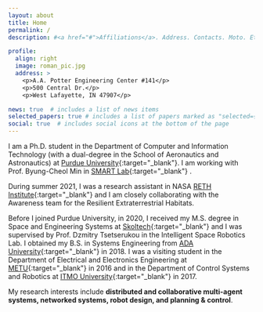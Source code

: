 ```yaml
---
layout: about
title: Home
permalink: /
description: #<a href="#">Affiliations</a>. Address. Contacts. Moto. Etc.

profile:
  align: right
  image: roman_pic.jpg
  address: >
    <p>A.A. Potter Engineering Center #141</p>
    <p>500 Central Dr.</p>
    <p>West Lafayette, IN 47907</p>

news: true  # includes a list of news items
selected_papers: true # includes a list of papers marked as "selected={true}"
social: true  # includes social icons at the bottom of the page
---
```

I am a Ph.D. student in the Department of Computer and Information Technology (with a dual-degree in the School of Aeronautics and Astronautics) at [Purdue University](https://www.purdue.edu/){:target="\_blank"}. I am working with Prof. Byung-Cheol Min in [SMART Lab](http://www.smart-laboratory.org/){:target="\_blank"} . 

During summer 2021, I was a research assistant in NASA [RETH Institute](https://www.purdue.edu/rethi/){:target="\_blank"} and I am closely collaborating with the Awareness team for the Resilient Extraterrestrial Habitats. 

Before I joined Purdue University, in 2020, I received my M.S. degree in Space and Engineering Systems at [Skoltech](https://www.skoltech.ru/en/){:target="\_blank"} and I was supervised by Prof. Dzmitry Tsetserukou in the Intelligent Space Robotics Lab. I obtained my B.S. in Systems Engineering from [ADA University](https://www.ada.edu.az/){:target="\_blank"} in 2018. I was a visiting student in the Department of Electrical and Electronics Engineering at [METU](https://www.metu.edu.tr/){:target="\_blank"}  in 2016 and in the Department of Control Systems and Robotics at [ITMO University](https://en.itmo.ru/){:target="\_blank"}  in 2017. 

My research interests include **distributed and collaborative multi-agent systems, networked systems, robot design, and planning & control**. 

<!-- Write your biography here. Tell the world about yourself. Link to your favorite [subreddit](http://reddit.com). You can put a picture in, too. The code is already in, just name your picture `prof_pic.jpg` and put it in the `img/` folder.

Put your address / P.O. box / other info right below your picture. You can also disable any these elements by editing `profile` property of the YAML header of yoyour `_pages/about.md`. Edit `_bibliography/papers.bib` and Jekyll will render your [publications page](/al-folio/publications/) automatically.

Link to your social media connections, too. This theme is set up to use [Font Awesome icons](http://fortawesome.github.io/Font-Awesome/) and [Academicons](https://jpswalsh.github.io/academicons/), like the ones below. Add your Facebook, Twitter, LinkedIn, Google Scholar, or just disable all of them.
 -->